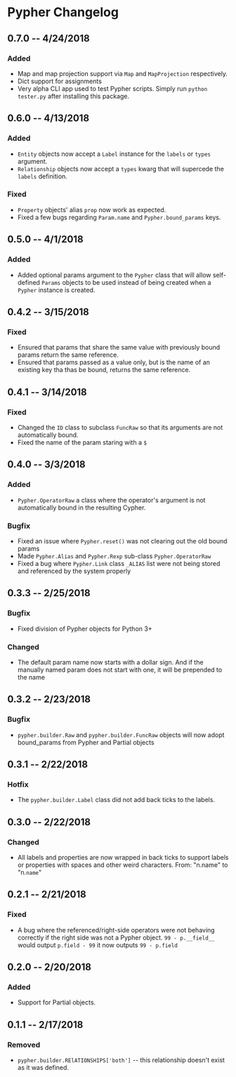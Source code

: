 # Pypher Changelog


## 0.7.0 -- 4/24/2018

### Added

* Map and map projection support via `Map` and `MapProjection` respectively.
* Dict support for assignments
* Very alpha CLI app used to test Pypher scripts. Simply run `python tester.py` after installing this package.


## 0.6.0 -- 4/13/2018

### Added

* `Entity` objects now accept a `Label` instance for the `labels` or `types` argument.
* `Relationship` objects now accept a `types` kwarg that will supercede the `labels` definition.

### Fixed

* `Property` objects' alias `prop` now work as expected.
* Fixed a few bugs regarding `Param.name` and `Pypher.bound_params` keys.

## 0.5.0 -- 4/1/2018

### Added

* Added optional params argument to the `Pypher` class that will allow self-defined `Params` objects to be used instead of being created when a `Pypher` instance is created.


## 0.4.2 -- 3/15/2018

### Fixed

* Ensured that params that share the same value with previously bound params return the same reference.
* Ensured that params passed as a value only, but is the name of an existing key tha thas be bound, returns the same reference.


## 0.4.1 -- 3/14/2018

### Fixed

* Changed the `ID` class to subclass `FuncRaw` so that its arguments are not automatically bound.
* Fixed the name of the param staring with a `$`

## 0.4.0 -- 3/3/2018

### Added

* `Pypher.OperatorRaw` a class where the operator's argument is not automatically bound in the resulting Cypher.

### Bugfix

* Fixed an issue where `Pypher.reset()` was not clearing out the old bound params
* Made `Pypher.Alias` and `Pypher.Rexp` sub-class `Pypher.OperatorRaw`
* Fixed a bug where `Pypher.Link` class `_ALIAS` list were not being stored and referenced by the system properly

## 0.3.3 -- 2/25/2018

### Bugfix

* Fixed division of Pypher objects for Python 3+

### Changed

* The default param name now starts with a dollar sign. And if the manually named param does not start with one, it will be prepended to the name

## 0.3.2 -- 2/23/2018

### Bugfix

* `pypher.builder.Raw` and `pypher.builder.FuncRaw` objects will now adopt bound_params from Pypher and Partial objects

## 0.3.1 -- 2/22/2018

### Hotfix

* The `pypher.builder.Label` class did not add back ticks to the labels.

## 0.3.0 -- 2/22/2018

### Changed

* All labels and properties are now wrapped in back ticks to support labels or properties with spaces and other weird characters. From: "n.name" to "n.`name`"

## 0.2.1 -- 2/21/2018

### Fixed

* A bug where the referenced/right-side operators were not behaving correctly if the right side was not a Pypher object. `99 - p.__field__` would output `p.field - 99` it now outputs `99 - p.field`

## 0.2.0 -- 2/20/2018

### Added

* Support for Partial objects.

## 0.1.1 -- 2/17/2018

### Removed

* `pypher.builder.RElATIONSHIPS['both']` -- this relationship doesn't exist as it was defined.
